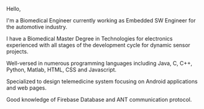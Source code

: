 Hello,

I'm a Biomedical Engineer currently working as Embedded SW Engineer for the automotive industry.

I have a Biomedical Master Degree in Technologies for electronics experienced with all stages of the development cycle for dynamic sensor projects.

Well-versed in numerous programming languages including Java, C, C++, Python, Matlab, HTML, CSS and Javascript.

Specialized to design telemedicine system focusing on Android applications and web pages.

Good knowledge of Firebase Database and ANT communication protocol.



